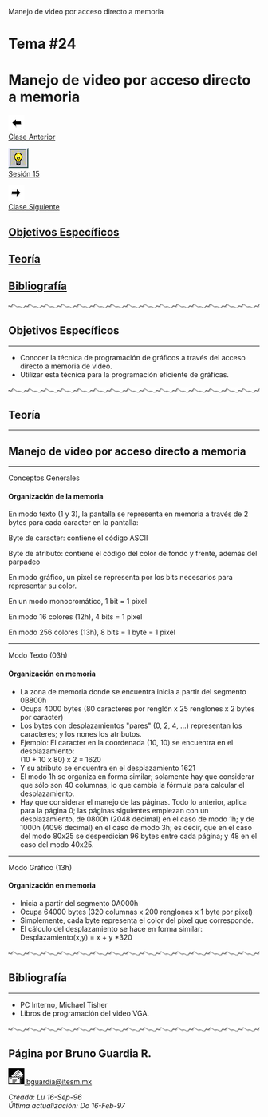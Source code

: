  Manejo de video por acceso directo a memoria

Tema #24
========

Manejo de video por acceso directo a memoria
============================================

[![Sesión Anterior](../../images/anterior.gif)  
Clase Anterior](clase23.md)

[![Sesión](../../images/light.gif)  
Sesión 15](../Sesiones/sv15.htm)

[![Sesión Siguiente](../../images/sigue.gif)  
Clase Siguiente](../Temas/clase25.md)

[Objetivos Específicos](#objetivos-específicos)
----------------------------------

[Teoría](#teoría)
-----------------

[Bibliografía](#bibliografía)
-----------------------

![Línea de separación](../../images/waveline.gif)

## Objetivos Específicos
---------------------

*   Conocer la técnica de programación de gráficos a través del acceso directo a memoria de video.
*   Utilizar esta técnica para la programación eficiente de gráficas.

![Línea de separación](../../images/waveline.gif)

## Teoría
------

Manejo de video por acceso directo a memoria
--------------------------------------------

* * *

Conceptos Generales

#### Organización de la memoria

En modo texto (1 y 3), la pantalla se representa en memoria a través de 2 bytes para cada caracter en la pantalla:

Byte de caracter: contiene el código ASCII

Byte de atributo: contiene el código del color de fondo y frente, además del parpadeo

En modo gráfico, un pixel se representa por los bits necesarios para representar su color.

En un modo monocromático, 1 bit = 1 pixel

En modo 16 colores (12h), 4 bits = 1 pixel

En modo 256 colores (13h), 8 bits = 1 byte = 1 pixel

* * *

Modo Texto (03h)

#### Organización en memoria

*   La zona de memoria donde se encuentra inicia a partir del segmento 0B800h
*   Ocupa 4000 bytes (80 caracteres por renglón x 25 renglones x 2 bytes por caracter)
*   Los bytes con desplazamientos "pares" (0, 2, 4, ...) representan los caracteres; y los nones los atributos.
*   Ejemplo: El caracter en la coordenada (10, 10) se encuentra en el desplazamiento:  
    (10 + 10 x 80) x 2 = 1620
*   Y su atributo se encuentra en el desplazamiento 1621
*   El modo 1h se organiza en forma similar; solamente hay que considerar que sólo son 40 columnas, lo que cambia la fórmula para calcular el desplazamiento.
*   Hay que considerar el manejo de las páginas. Todo lo anterior, aplica para la página 0; las páginas siguientes empiezan con un desplazamiento, de 0800h (2048 decimal) en el caso de modo 1h; y de 1000h (4096 decimal) en el caso de modo 3h; es decir, que en el caso del modo 80x25 se desperdician 96 bytes entre cada página; y 48 en el caso del modo 40x25.

* * *

Modo Gráfico (13h)

#### Organización en memoria

*   Inicia a partir del segmento 0A000h
*   Ocupa 64000 bytes (320 columnas x 200 renglones x 1 byte por pixel)
*   Simplemente, cada byte representa el color del pixel que corresponde.
*   El cálculo del desplazamiento se hace en forma similar:  
    Desplazamiento(x,y) = x + y \*320

![Línea de separación](../../images/waveline.gif)

## Bibliografía
------------

*   PC Interno, Michael Tisher
*   Libros de programación del video VGA.

![Línea de separación](../../images/waveline.gif)

## Página por Bruno Guardia R.

 [![Correo](../../images/mail.gif) bguardia@itesm.mx](mailto:bguardia@campus.ccm.itesm.mx)

_Creada: Lu 16-Sep-96_  
_Última actualización: Do 16-Feb-97_